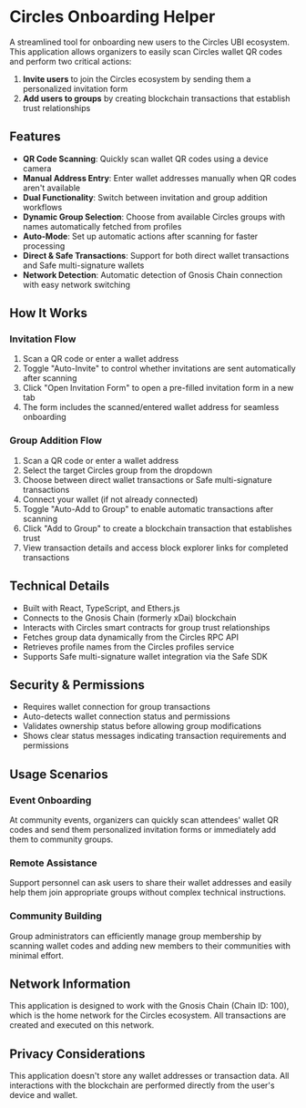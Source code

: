 # Circles Onboarding Helper

A streamlined tool for onboarding new users to the Circles UBI ecosystem. This application allows organizers to easily scan Circles wallet QR codes and perform two critical actions:

1. **Invite users** to join the Circles ecosystem by sending them a personalized invitation form
2. **Add users to groups** by creating blockchain transactions that establish trust relationships

## Features

- **QR Code Scanning**: Quickly scan wallet QR codes using a device camera
- **Manual Address Entry**: Enter wallet addresses manually when QR codes aren't available
- **Dual Functionality**: Switch between invitation and group addition workflows
- **Dynamic Group Selection**: Choose from available Circles groups with names automatically fetched from profiles
- **Auto-Mode**: Set up automatic actions after scanning for faster processing
- **Direct & Safe Transactions**: Support for both direct wallet transactions and Safe multi-signature wallets
- **Network Detection**: Automatic detection of Gnosis Chain connection with easy network switching

## How It Works

### Invitation Flow

1. Scan a QR code or enter a wallet address
2. Toggle "Auto-Invite" to control whether invitations are sent automatically after scanning
3. Click "Open Invitation Form" to open a pre-filled invitation form in a new tab
4. The form includes the scanned/entered wallet address for seamless onboarding

### Group Addition Flow

1. Scan a QR code or enter a wallet address
2. Select the target Circles group from the dropdown
3. Choose between direct wallet transactions or Safe multi-signature transactions
4. Connect your wallet (if not already connected)
5. Toggle "Auto-Add to Group" to enable automatic transactions after scanning
6. Click "Add to Group" to create a blockchain transaction that establishes trust
7. View transaction details and access block explorer links for completed transactions

## Technical Details

- Built with React, TypeScript, and Ethers.js
- Connects to the Gnosis Chain (formerly xDai) blockchain
- Interacts with Circles smart contracts for group trust relationships
- Fetches group data dynamically from the Circles RPC API
- Retrieves profile names from the Circles profiles service
- Supports Safe multi-signature wallet integration via the Safe SDK

## Security & Permissions

- Requires wallet connection for group transactions
- Auto-detects wallet connection status and permissions
- Validates ownership status before allowing group modifications
- Shows clear status messages indicating transaction requirements and permissions

## Usage Scenarios

### Event Onboarding

At community events, organizers can quickly scan attendees' wallet QR codes and send them personalized invitation forms or immediately add them to community groups.

### Remote Assistance

Support personnel can ask users to share their wallet addresses and easily help them join appropriate groups without complex technical instructions.

### Community Building

Group administrators can efficiently manage group membership by scanning wallet codes and adding new members to their communities with minimal effort.

## Network Information

This application is designed to work with the Gnosis Chain (Chain ID: 100), which is the home network for the Circles ecosystem. All transactions are created and executed on this network.

## Privacy Considerations

This application doesn't store any wallet addresses or transaction data. All interactions with the blockchain are performed directly from the user's device and wallet.
